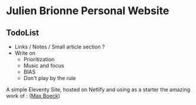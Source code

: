 # Julien Brionne Personal Website

## TodoList  

* Links / Notes / Small article section ? 
* Write on 
    * Prioritization
    * Music and focus
    * BIAS
    * Don't play by the rule




A simple Eleventy Site, hosted on Netlify and using as a starter the amazing work of : ([Max Boeck](https://github.com/maxboeck/eleventastic))

